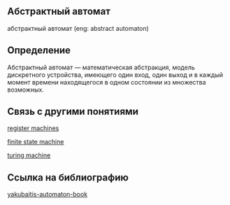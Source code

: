 ## Абстрактный автомат
абстрактный автомат (eng: abstract automaton) 

## Определение
Абстрактный автомат — математическая абстракция, модель дискретного устройства, имеющего один вход, один выход и в каждый момент времени находящегося в одном состоянии из множества возможных. 

## Cвязь с другими понятиями 
[register machines](https://github.com/vernikkkkkkkkkkkkkkkkkkk/concept/blob/main/virtual%20machines/register%20machines/register%20machines.md)

[finite state machine](https://github.com/vernikkkkkkkkkkkkkkkkkkk/concept/blob/main/virtual%20machines/register%20machines/finite%20state%20machine.md)

[turing machine](https://github.com/vernikkkkkkkkkkkkkkkkkkk/concept/blob/main/virtual%20machines/register%20machines/turing%20machine.md)


## Cсылка на библиографию
[yakubaitis-automaton-book](https://github.com/vernikkkkkkkkkkkkkkkkkkk/concept/blob/main/bibliography/register%20machines/yakubaitis-automaton-book.md)
